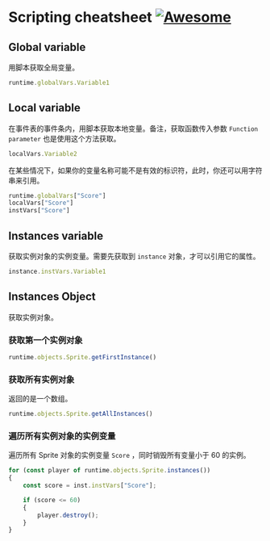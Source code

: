 # Scripting cheatsheet [![Awesome](https://awesome.re/badge-flat.svg)](https://awesome.re)


## Global variable

用脚本获取全局变量。

```javascript
runtime.globalVars.Variable1
```

## Local variable

在事件表的事件条内，用脚本获取本地变量。备注，获取函数传入参数 `Function parameter` 也是使用这个方法获取。

```javascript
localVars.Variable2
```

在某些情况下，如果你的变量名称可能不是有效的标识符，此时，你还可以用字符串来引用。

```javascript
runtime.globalVars["Score"]
localVars["Score"]
instVars["Score"]
```

## Instances variable

获取实例对象的实例变量。需要先获取到 `instance` 对象，才可以引用它的属性。

```javascript
instance.instVars.Variable1
```

## Instances Object

获取实例对象。

### 获取第一个实例对象

```javascript
runtime.objects.Sprite.getFirstInstance()
```

### 获取所有实例对象

返回的是一个数组。

```javascript
runtime.objects.Sprite.getAllInstances()
```

### 遍历所有实例对象的实例变量

遍历所有 Sprite 对象的实例变量 `Score` ，同时销毁所有变量小于 60 的实例。

```javascript
for (const player of runtime.objects.Sprite.instances())
{
    const score = inst.instVars["Score"];

    if (score <= 60) 
    {
        player.destroy();
    }
}
```

